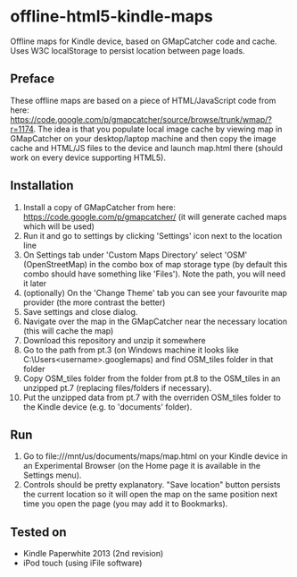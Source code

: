offline-html5-kindle-maps
=========================

Offline maps for Kindle device, based on GMapCatcher code and cache. Uses W3C localStorage to persist location between page loads.

Preface
-------

These offline maps are based on a piece of HTML/JavaScript code from here: https://code.google.com/p/gmapcatcher/source/browse/trunk/wmap/?r=1174. The idea is that you populate local image cache by viewing map in GMapCatcher on your desktop/laptop machine and then copy the image cache and HTML/JS files to the device and launch map.html there (should work on every device supporting HTML5).

Installation
-------

1. Install a copy of GMapCatcher from here: https://code.google.com/p/gmapcatcher/ (it will generate cached maps which will be used)
2. Run it and go to settings by clicking 'Settings' icon next to the location line
3. On Settings tab under 'Custom Maps Directory' select 'OSM' (OpenStreetMap) in the combo box of map storage type (by default this combo should have something like 'Files'). Note the path, you will need it later
4. (optionally) On the 'Change Theme' tab you can see your favourite map provider (the more contrast the better)
5. Save settings and close dialog. 
6. Navigate over the map in the GMapCatcher near the necessary location (this will cache the map)
7. Download this repository and unzip it somewhere
8. Go to the path from pt.3 (on Windows machine it looks like C:\Users\<username>\.googlemaps) and find OSM_tiles folder in that folder
9. Copy OSM_tiles folder from the folder from pt.8 to the OSM_tiles in an unzipped pt.7 (replacing files/folders if necessary).
10. Put the unzipped data from pt.7 with the overriden OSM_tiles folder to the Kindle device (e.g. to 'documents' folder).

Run
---
1. Go to file:///mnt/us/documents/maps/map.html on your Kindle device in an Experimental Browser (on the Home page it is available in the Settings menu).
2. Controls should be pretty explanatory. "Save location" button persists the current location so it will open the map on the same position next time you open the page (you may add it to Bookmarks).

Tested on
---------
* Kindle Paperwhite 2013 (2nd revision)
* iPod touch (using iFile software)
